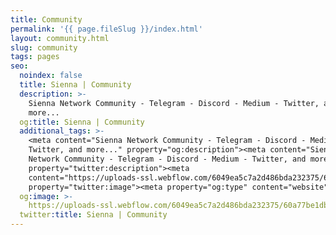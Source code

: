 ```yaml
---
title: Community
permalink: '{{ page.fileSlug }}/index.html'
layout: community.html
slug: community
tags: pages
seo:
  noindex: false
  title: Sienna | Community
  description: >-
    Sienna Network Community - Telegram - Discord - Medium - Twitter, and
    more...
  og:title: Sienna | Community
  additional_tags: >-
    <meta content="Sienna Network Community - Telegram - Discord - Medium -
    Twitter, and more..." property="og:description"><meta content="Sienna
    Network Community - Telegram - Discord - Medium - Twitter, and more..."
    property="twitter:description"><meta
    content="https://uploads-ssl.webflow.com/6049ea5c7a2d486bda232375/60a77be1dbf7c429d5001b6e_Open%20Graph%20Image%20Frontpage%202.0.jpg"
    property="twitter:image"><meta property="og:type" content="website">
  og:image: >-
    https://uploads-ssl.webflow.com/6049ea5c7a2d486bda232375/60a77be1dbf7c429d5001b6e_Open%20Graph%20Image%20Frontpage%202.0.jpg
  twitter:title: Sienna | Community
---
```



